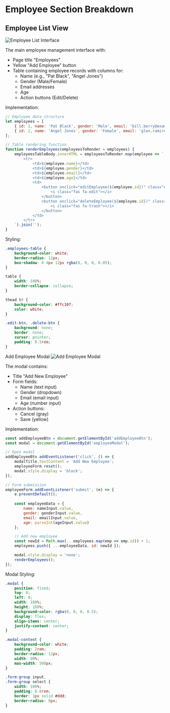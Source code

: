 # Employee Section Breakdown

## Employee List View
![Employee List Interface](../images1/employee01.png)

The main employee management interface with:
- Page title "Employees"
- Yellow "Add Employee" button
- Table containing employee records with columns for:
  - Name (e.g., "Pat Black", "Angel Jones")
  - Gender (Male/Female)
  - Email addresses
  - Age
  - Action buttons (Edit/Delete)

Implementation:
```javascript
// Employee data structure
let employees = [
    { id: 1, name: 'Pat Black', gender: 'Male', email: 'bill.berry@example.com', age: 28 },
    { id: 2, name: 'Angel Jones', gender: 'Female', email: 'glen.ramirez@example.com', age: 36 }
];

// Table rendering function
function renderEmployees(employeesToRender = employees) {
    employeesTableBody.innerHTML = employeesToRender.map(employee => `
        <tr>
            <td>${employee.name}</td>
            <td>${employee.gender}</td>
            <td>${employee.email}</td>
            <td>${employee.age}</td>
            <td>
                <button onclick="editEmployee(${employee.id})" class="edit-btn">
                    <i class="fas fa-edit"></i>
                </button>
                <button onclick="deleteEmployee(${employee.id})" class="delete-btn">
                    <i class="fas fa-trash"></i>
                </button>
            </td>
        </tr>
    `).join('');
}
```

Styling:
```css
.employees-table {
    background-color: white;
    border-radius: 12px;
    box-shadow: 0 4px 12px rgba(0, 0, 0, 0.05);
}

table {
    width: 100%;
    border-collapse: collapse;
}

thead tr {
    background-color: #ffc107;
    color: white;
}

.edit-btn, .delete-btn {
    background: none;
    border: none;
    cursor: pointer;
    padding: 0.5rem;
}
```

Add Employee Modal
![Add Employee Modal](../images/employee02.png)

The modal contains:
- Title "Add New Employee"
- Form fields:
  - Name (text input)
  - Gender (dropdown)
  - Email (email input)
  - Age (number input)
- Action buttons:
  - Cancel (gray)
  - Save (yellow)

Implementation:
```javascript
const addEmployeeBtn = document.getElementById('addEmployeeBtn');
const modal = document.getElementById('employeeModal');

// Open modal
addEmployeeBtn.addEventListener('click', () => {
    modalTitle.textContent = 'Add New Employee';
    employeeForm.reset();
    modal.style.display = 'block';
});

// Form submission
employeeForm.addEventListener('submit', (e) => {
    e.preventDefault();
    
    const employeeData = {
        name: nameInput.value,
        gender: genderInput.value,
        email: emailInput.value,
        age: parseInt(ageInput.value)
    };

    // Add new employee
    const newId = Math.max(...employees.map(emp => emp.id)) + 1;
    employees.push({ ...employeeData, id: newId });

    modal.style.display = 'none';
    renderEmployees();
});
```

Modal Styling:
```css
.modal {
    position: fixed;
    top: 0;
    left: 0;
    width: 100%;
    height: 100%;
    background-color: rgba(0, 0, 0, 0.5);
    display: flex;
    align-items: center;
    justify-content: center;
}

.modal-content {
    background-color: white;
    padding: 2rem;
    border-radius: 12px;
    width: 90%;
    max-width: 500px;
}

.form-group input,
.form-group select {
    width: 100%;
    padding: 0.8rem;
    border: 1px solid #ddd;
    border-radius: 8px;
}
```
